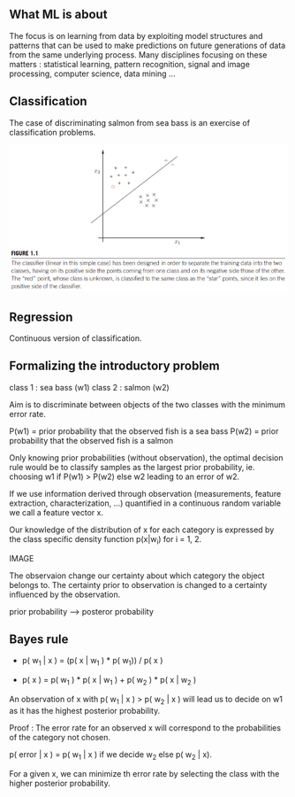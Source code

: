 ## What ML is about

The focus is on learning from data by exploiting model structures and patterns that can be used to make predictions on future generations of data from the same underlying process. Many disciplines focusing on these matters : statistical learning, pattern recognition, signal and image processing, computer science, data mining ...

## Classification

The case of discriminating salmon from sea bass is an exercise of classification problems.

![Classification example](img/classification.png)

## Regression

Continuous version of classification.

## Formalizing the introductory problem

class 1 : sea bass (w1)
class 2 : salmon (w2)

Aim is to discriminate between objects of the two classes with the minimum error rate.


P(w1) = prior probability that the observed fish is a sea bass
P(w2) = prior probability that the observed fish is a salmon

Only knowing prior probabilities (without observation), the optimal decision rule would be to classify samples as the largest prior probability, ie. choosing w1 if P(w1) > P(w2) else w2 leading to an error of w2.

If we use information derived through observation (measurements, feature extraction, characterization, ...) quantified in a continuous random variable we call a feature vector x.

Our knowledge of the distribution of x for each category is expressed by the class specific density function p(x|w<sub>i</sub>) for i = 1, 2. 

IMAGE

The observaion change our certainty about which category the object belongs to. The certainty prior to observation is changed to a certainty influenced by the observation.

prior probability --> posteror probability

## Bayes rule

* p( w<sub>1</sub> | x ) = (p( x | w<sub>1</sub> ) * p( w<sub>1</sub>)) / p( x )

* p( x ) = p( w<sub>1</sub> ) * p( x | w<sub>1</sub> ) + p( w<sub>2</sub> ) * p( x | w<sub>2</sub> )

An observation of x with p( w<sub>1</sub> | x ) > p( w<sub>2</sub> | x ) will lead us to decide on w1 as it has the highest posterior probability.

Proof : The error rate for an observed x will correspond to the probabilities of the category not chosen.

p( error | x ) = p( w<sub>1</sub> | x ) if we decide w<sub>2</sub> else p( w<sub>2</sub> | x).

For a given x, we can minimize th error rate by selecting the class with the higher posterior probability.